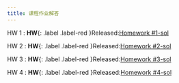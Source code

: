 ```yaml
---
title: 课程作业解答
---
```


HW 1
:  **HW**{: .label .label-red }Released:[Homework #1-sol](https://basics.sjtu.edu.cn/~yangqizhe/pdf/algo2025w/homework/Algo-hw1-sol.pdf)

HW 2
:  **HW**{: .label .label-red }Released:[Homework #2-sol](https://basics.sjtu.edu.cn/~yangqizhe/pdf/algo2025w/homework/Algo-hw2-sol.pdf)

HW 3
:  **HW**{: .label .label-red }Released:[Homework #3-sol](https://basics.sjtu.edu.cn/~yangqizhe/pdf/algo2025w/homework/Algo-hw3-sol.pdf)

HW 4
:  **HW**{: .label .label-red }Released:[Homework #4-sol](https://basics.sjtu.edu.cn/~yangqizhe/pdf/algo2025w/homework/Algo-hw4-sol.pdf)